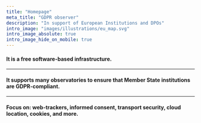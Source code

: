 ```yaml
---
title: "Homepage"
meta_title: "GDPR observer"
description: "In support of European Institutions and DPOs"
intro_image: "images/illustrations/eu_map.svg"
intro_image_absolute: true
intro_image_hide_on_mobile: true
---
```


#### It is a free software-based **infrastructure**.

---

#### It **supports many observatories** to ensure that Member State institutions are **GDPR**-compliant.

---

#### **Focus on:** web-trackers, informed consent, transport security, cloud location, cookies, and more.

<script type="text/javascript">

function handleClick(doc, twolcc, href) {

  doc.addEventListener('click', function(e) {
    console.log(e.originalTarget.id)
    if (e.originalTarget.attributes.getNamedItem("style")) {
      let value =  e.originalTarget.attributes.getNamedItem("style").nodeValue
      let index = value.indexOf("fill:")
      let index_2 = value.indexOf(";", index)

      value = value.substr(index +5, index_2-5 )

      if ( value == "#f24088" || value == " rgb(242, 64, 136)") {
        location.href = href ? href : window.location + "campaign/" + e.originalTarget.id;
      }
    }
  });
}

function styleCountry(doc, country) {
  doc.addEventListener('mouseover', function(e) {
    if (e.originalTarget.attributes.getNamedItem("style")) {
      let value =  e.originalTarget.attributes.getNamedItem("style").nodeValue
      let index = value.indexOf("fill:")
      let index_2 = value.indexOf(";", index)

      value = value.substr(index +5, index_2-5 )

      if ( value == "#f24088" || value == " rgb(242, 64, 136)") {
        e.originalTarget.style.cursor = "pointer"
      }
    }
  })
}

function debug(doc, country) {
  console.log("cccscscdsmpcmsodp");
  debugger;
}

window.onload = function () {
  let elem = document.getElementById('map')
  const doc = elem.getSVGDocument(); // that's the inner document
  handleClick(doc);
  styleCountry(doc);
  debug(doc);
};

</script>
